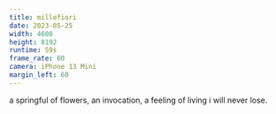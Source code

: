 ```yaml
---
title: millefiori
date: 2023-05-25
width: 4608
height: 8192
runtime: 59s
frame_rate: 60
camera: iPhone 13 Mini
margin_left: 60
---
```

a springful of flowers, an invocation, a feeling of living i will never lose.
